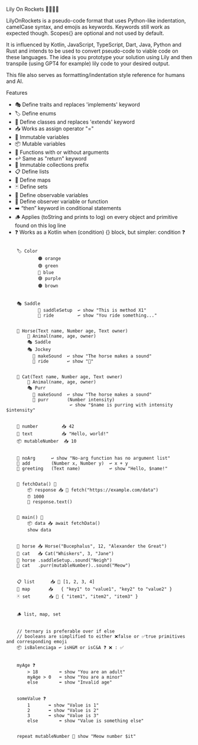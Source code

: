 Lily On Rockets 👩‍🚀🔛🚀


LilyOnRockets is a pseudo-code format that uses Python-like indentation, camelCase syntax, and emojis as keywords. Keywords still work as expected though. Scopes{} are optional and not used by default.

It is influenced by Kotlin, JavaScript, TypeScript, Dart, Java, Python and Rust and intends to be used to convert pseudo-code to viable code on these languages. The idea is you prototype your solution using Lily and then transpile (using GPT4 for example) lily code to your desired output. 

This file also serves as formatting/indentation style reference for humans and AI.

Features
- 🎭 Define traits and replaces 'implements' keyword
- 🏷️ Define enums
- 🧩 Define classes and replaces 'extends' keyword
- 📥 Works as assign operator "="
- 🗿 Immutable variables
- 📦 Mutable variables
- 🚀 Functions with or without arguments
- ↩️ Same as "return" keyword
- 🔐 Immutable collections prefix
- 📋 Define lists
- 🔑 Define maps
- 🃏 Define sets
- 🚦 Define observable variables
- 🧐 Define observer variable or function
- ➡️ “then” keyword in conditional statements
- 🪵 Applies (toString and prints to log) on every object and primitive found on this log line
- ❓ Works as a Kotlin when (condition) {} block, but simpler: condition ❓

```lily    

    🏷️ Color
    	    🟠 orange
    	    🟢 green
    	    🔵 blue
    	    🟣 purple
    	    🟤 brown


    🎭 Saddle
	        🚀 saddleSetup  ↩️ show "This is method X1"
	        🚀 ride         ↩️ show "You ride something..."
    

    🧩 Horse(Text name, Number age, Text owner)
    	🧩 Animal(name, age, owner)
        🎭 Saddle
        🎭 Jockey
          🚀 makeSound  ↩️ show "The horse makes a sound"
          🚀 ride       ↩️ show "🏇"
	  
    
    🧩 Cat(Text name, Number age, Text owner)
        🧩 Animal(name, age, owner)
        🎭 Purr
          🚀 makeSound  ↩️ show "The horse makes a sound"
          🚀 purr       (Number intensity)
                        ↩️ show "$name is purring with intensity $intensity"
                          

    🗿 number         📥 42
    🗿 text           📥 "Hello, world!"
    📦 mutableNumber  📥 10
    
    
    🚀 noArg      ↩️ show "No-arg function has no argument list"
    🚀 add        (Number x, Number y)  ↩️ x + y
    🚀 greeting   (Text name)           ↩️ show "Hello, $name!"


    🚀 fetchData() 🚧
    	📦 response 📥 🚧 fetch("https://example.com/data")
    	⏰ 1000
    	📩 response.text()


    🚀 main() 🚧
    	📦 data 📥 await fetchData()
    	show data

    
    🗿 horse	📥 Horse("Bucephalus", 12, "Alexander the Great")
    🗿 cat	📥 Cat("Whiskers", 3, "Jane")   
    🗿 horse	.saddleSetup..sound("Neigh")
    🗿 cat	.purr(mutableNumber)..sound("Meow")
    
    
    📋 list		📥 🔐	[1, 2, 3, 4]
    🔑 map		📥	{ "key1" to "value1", "key2" to "value2" }
    🃏 set		📥 🔐	{ "item1", "item2", "item3" }
    
    
    🪵 list, map, set
    
    
    // ternary is preferable over if else
    // booleans are simplified to either ❌false or ✅true primitives and corresponding emoji
    📦 isBalenciaga ↩️ isH&M or isC&A ❓ ❌ : ✅
    
    
    myAge ❓
        > 18		➡️ show "You are an adult"
        myAge > 0	➡️ show "You are a minor"
        else		➡️ show "Invalid age"
    
    
    someValue ❓
        1		➡️ show "Value is 1"
        2		➡️ show "Value is 2"
        3		➡️ show "Value is 3"
        else		➡️ show "Value is something else"
    
    
    repeat mutableNumber 🔁 show "Meow number $it"
      
